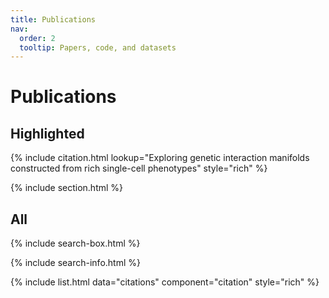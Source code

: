 ```yaml
---
title: Publications
nav:
  order: 2
  tooltip: Papers, code, and datasets
---
```


# Publications

## Highlighted

{% include citation.html lookup="Exploring genetic interaction manifolds constructed from rich single-cell
    phenotypes" style="rich" %}

{% include section.html %}

## All

{% include search-box.html %}

{% include search-info.html %}

{% include list.html data="citations" component="citation" style="rich" %}

